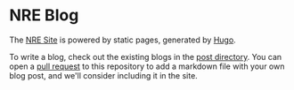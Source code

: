 # NRE Blog

The [NRE Site](https://networkreliability.engineering) is powered by static pages, generated by [Hugo](https://gohugo.io/).

To write a blog, check out the existing blogs in the [post directory](https://github.com/nre-learning/nre-blog/tree/master/content/post). You can open a [pull request](https://help.github.com/articles/about-pull-requests/) to this repository to add a markdown file with your own blog post, and we'll consider including it in the site.
